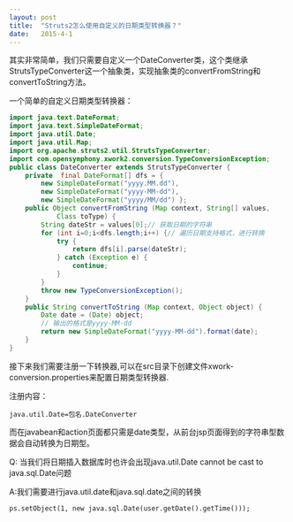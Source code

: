 ```yaml
---
layout: post
title:  "Struts2怎么使用自定义的日期类型转换器？"
date:   2015-4-1
---
```


<p class="intro"><span class="dropcap">其</span>实非常简单，我们只需要自定义一个DateConverter类，这个类继承StrutsTypeConverter这一个抽象类，实现抽象类的convertFromString和convertToString方法。</p>
一个简单的自定义日期类型转换器：

```java
import java.text.DateFormat;
import java.text.SimpleDateFormat;
import java.util.Date;
import java.util.Map;
import org.apache.struts2.util.StrutsTypeConverter;
import com.opensymphony.xwork2.conversion.TypeConversionException;
public class DateConverter extends StrutsTypeConverter {
	private  final DateFormat[] dfs = {		
		new SimpleDateFormat("yyyy.MM.dd"),
		new SimpleDateFormat("yyyy-MM-dd"),
		new SimpleDateFormat("yyyy/MM/dd") }; 
	public Object convertFromString (Map context, String[] values, 
			Class toType) {
		String dateStr = values[0];// 获取日期的字符串
		for (int i=0;i<dfs.length;i++) {// 遍历日期支持格式，进行转换
			try {
				return dfs[i].parse(dateStr);
			} catch (Exception e) {				
				continue;
			}		
		}		
		throw new TypeConversionException();		
	}
	public String convertToString (Map context, Object object) {
		Date date = (Date) object;
		// 输出的格式是yyyy-MM-dd
		return new SimpleDateFormat("yyyy-MM-dd").format(date);
	}
}
```

接下来我们需要注册一下转换器,可以在src目录下创建文件xwork-conversion.properties来配置日期类型转换器.

注册内容：

    java.util.Date=包名.DateConverter

而在javabean和action页面都只需是date类型，从前台jsp页面得到的字符串型数据会自动转换为日期型。

Q: 当我们将日期插入数据库时也许会出现java.util.Date cannot be cast to java.sql.Date问题

A:我们需要进行java.util.date和java.sql.date之间的转换

    ps.setObject(1, new java.sql.Date(user.getDate().getTime()));
